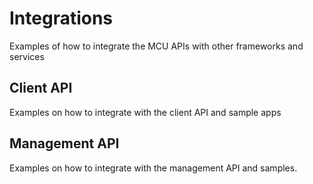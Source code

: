 # Integrations

Examples of how to integrate the MCU APIs with other frameworks and services

## Client API

Examples on how to integrate with the client API and sample apps

## Management API

Examples on how to integrate with the management API and samples.
